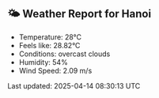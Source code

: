 <!-- WEATHER-START -->
## 🌤 Weather Report for Hanoi

- Temperature: 28°C
- Feels like: 28.82°C
- Conditions: overcast clouds
- Humidity: 54%
- Wind Speed: 2.09 m/s

Last updated: 2025-04-14 08:30:13 UTC
<!-- WEATHER-END -->
